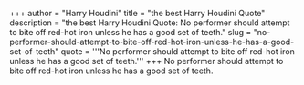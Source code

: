 +++
author = "Harry Houdini"
title = "the best Harry Houdini Quote"
description = "the best Harry Houdini Quote: No performer should attempt to bite off red-hot iron unless he has a good set of teeth."
slug = "no-performer-should-attempt-to-bite-off-red-hot-iron-unless-he-has-a-good-set-of-teeth"
quote = '''No performer should attempt to bite off red-hot iron unless he has a good set of teeth.'''
+++
No performer should attempt to bite off red-hot iron unless he has a good set of teeth.
